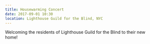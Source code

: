 ```yaml
---
title: Housewarming Concert
date: 2017-09-01 10:30
location: Lighthouse Guild for the Blind, NYC
---
```


Welcoming the residents of Lighthouse Guild for the Blind to their new home! 
